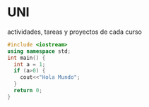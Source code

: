 # UNI
actividades, tareas y proyectos de cada curso
```c++
#include <iostream>
using namespace std;
int main() {
  int a = 1;
  if (a>0) {
    cout<<"Hola Mundo";
  }
  return 0;
}
```
